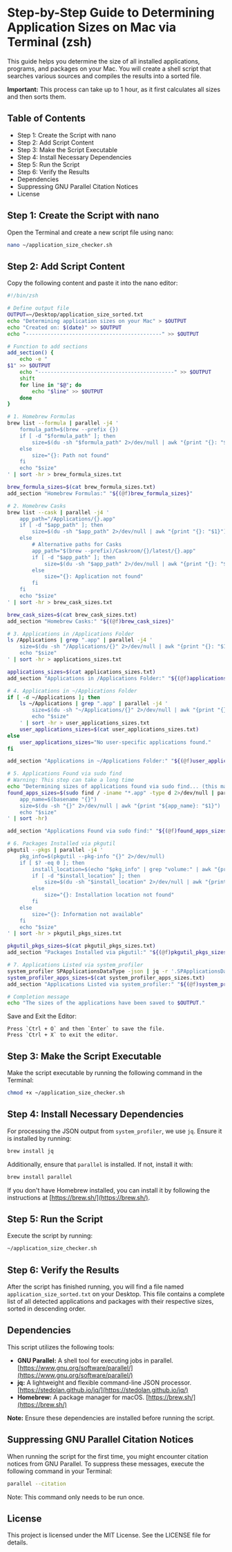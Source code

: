 
# Step-by-Step Guide to Determining Application Sizes on Mac via Terminal (zsh)

This guide helps you determine the size of all installed applications, programs, and packages on your Mac. You will create a shell script that searches various sources and compiles the results into a sorted file.

**Important:** This process can take up to 1 hour, as it first calculates all sizes and then sorts them.

## Table of Contents
- Step 1: Create the Script with nano
- Step 2: Add Script Content
- Step 3: Make the Script Executable
- Step 4: Install Necessary Dependencies
- Step 5: Run the Script
- Step 6: Verify the Results
- Dependencies
- Suppressing GNU Parallel Citation Notices
- License

## Step 1: Create the Script with nano
Open the Terminal and create a new script file using nano:

```zsh
nano ~/application_size_checker.sh
```

## Step 2: Add Script Content
Copy the following content and paste it into the nano editor:

```zsh
#!/bin/zsh

# Define output file
OUTPUT=~/Desktop/application_size_sorted.txt
echo "Determining application sizes on your Mac" > $OUTPUT
echo "Created on: $(date)" >> $OUTPUT
echo "--------------------------------------------" >> $OUTPUT

# Function to add sections
add_section() {
    echo -e "
$1" >> $OUTPUT
    echo "--------------------------------------------" >> $OUTPUT
    shift
    for line in "$@"; do
        echo "$line" >> $OUTPUT
    done
}

# 1. Homebrew Formulas
brew list --formula | parallel -j4 '
    formula_path=$(brew --prefix {})
    if [ -d "$formula_path" ]; then
        size=$(du -sh "$formula_path" 2>/dev/null | awk "{print "{}: "$1}")
    else
        size="{}: Path not found"
    fi
    echo "$size"
' | sort -hr > brew_formula_sizes.txt

brew_formula_sizes=$(cat brew_formula_sizes.txt)
add_section "Homebrew Formulas:" "${(@f)brew_formula_sizes}"

# 2. Homebrew Casks
brew list --cask | parallel -j4 '
    app_path="/Applications/{}.app"
    if [ -d "$app_path" ]; then
        size=$(du -sh "$app_path" 2>/dev/null | awk "{print "{}: "$1}")
    else
        # Alternative paths for Casks
        app_path="$(brew --prefix)/Caskroom/{}/latest/{}.app"
        if [ -d "$app_path" ]; then
            size=$(du -sh "$app_path" 2>/dev/null | awk "{print "{}: "$1}")
        else
            size="{}: Application not found"
        fi
    fi
    echo "$size"
' | sort -hr > brew_cask_sizes.txt

brew_cask_sizes=$(cat brew_cask_sizes.txt)
add_section "Homebrew Casks:" "${(@f)brew_cask_sizes}"

# 3. Applications in /Applications Folder
ls /Applications | grep ".app" | parallel -j4 '
    size=$(du -sh "/Applications/{}" 2>/dev/null | awk "{print "{}: "$1}")
    echo "$size"
' | sort -hr > applications_sizes.txt

applications_sizes=$(cat applications_sizes.txt)
add_section "Applications in /Applications Folder:" "${(@f)applications_sizes}"

# 4. Applications in ~/Applications Folder
if [ -d ~/Applications ]; then
    ls ~/Applications | grep ".app" | parallel -j4 '
        size=$(du -sh "~/Applications/{}" 2>/dev/null | awk "{print "{}: "$1}")
        echo "$size"
    ' | sort -hr > user_applications_sizes.txt
    user_applications_sizes=$(cat user_applications_sizes.txt)
else
    user_applications_sizes="No user-specific applications found."
fi

add_section "Applications in ~/Applications Folder:" "${(@f)user_applications_sizes}"

# 5. Applications Found via sudo find
# Warning: This step can take a long time
echo "Determining sizes of applications found via sudo find... (this may take some time)" >> $OUTPUT
found_apps_sizes=$(sudo find / -iname "*.app" -type d 2>/dev/null | parallel -j4 '
    app_name=$(basename "{}")
    size=$(du -sh "{}" 2>/dev/null | awk "{print "${app_name}: "$1}")
    echo "$size"
' | sort -hr)

add_section "Applications Found via sudo find:" "${(@f)found_apps_sizes}"

# 6. Packages Installed via pkgutil
pkgutil --pkgs | parallel -j4 '
    pkg_info=$(pkgutil --pkg-info "{}" 2>/dev/null)
    if [ $? -eq 0 ]; then
        install_location=$(echo "$pkg_info" | grep "volume:" | awk "{print \$2}")
        if [ -d "$install_location" ]; then
            size=$(du -sh "$install_location" 2>/dev/null | awk "{print "{}: "$1}")
        else
            size="{}: Installation location not found"
        fi
    else
        size="{}: Information not available"
    fi
    echo "$size"
' | sort -hr > pkgutil_pkgs_sizes.txt

pkgutil_pkgs_sizes=$(cat pkgutil_pkgs_sizes.txt)
add_section "Packages Installed via pkgutil:" "${(@f)pkgutil_pkgs_sizes}"

# 7. Applications Listed via system_profiler
system_profiler SPApplicationsDataType -json | jq -r '.SPApplicationsDataType[] | "\(.name): \(.size)"' | sort -hr > system_profiler_apps_sizes.txt
system_profiler_apps_sizes=$(cat system_profiler_apps_sizes.txt)
add_section "Applications Listed via system_profiler:" "${(@f)system_profiler_apps_sizes}"

# Completion message
echo "The sizes of the applications have been saved to $OUTPUT."
```

Save and Exit the Editor:

    Press `Ctrl + O` and then `Enter` to save the file.
    Press `Ctrl + X` to exit the editor.

## Step 3: Make the Script Executable

Make the script executable by running the following command in the Terminal:

```zsh
chmod +x ~/application_size_checker.sh
```

## Step 4: Install Necessary Dependencies

For processing the JSON output from `system_profiler`, we use `jq`. Ensure it is installed by running:

```zsh
brew install jq
```

Additionally, ensure that `parallel` is installed. If not, install it with:

```zsh
brew install parallel
```

If you don't have Homebrew installed, you can install it by following the instructions at [https://brew.sh/](https://brew.sh/).

## Step 5: Run the Script

Execute the script by running:

```zsh
~/application_size_checker.sh
```

## Step 6: Verify the Results

After the script has finished running, you will find a file named `application_size_sorted.txt` on your Desktop. This file contains a complete list of all detected applications and packages with their respective sizes, sorted in descending order.

## Dependencies

This script utilizes the following tools:

- **GNU Parallel:** A shell tool for executing jobs in parallel. [https://www.gnu.org/software/parallel/](https://www.gnu.org/software/parallel/)
- **jq:** A lightweight and flexible command-line JSON processor. [https://stedolan.github.io/jq/](https://stedolan.github.io/jq/)
- **Homebrew:** A package manager for macOS. [https://brew.sh/](https://brew.sh/)

**Note:** Ensure these dependencies are installed before running the script.

## Suppressing GNU Parallel Citation Notices

When running the script for the first time, you might encounter citation notices from GNU Parallel. To suppress these messages, execute the following command in your Terminal:

```zsh
parallel --citation
```

Note: This command only needs to be run once.

## License

This project is licensed under the MIT License. See the LICENSE file for details.

